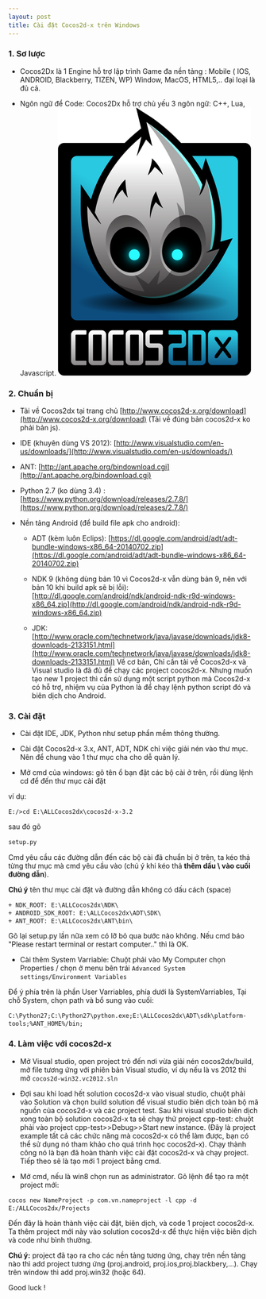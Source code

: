 ```yaml
---
layout: post
title: Cài đặt Cocos2d-x trên Windows
---
```

### 1. Sơ lược
- Cocos2Dx là 1 Engine hỗ trợ lập trình Game đa nền tảng : Mobile ( IOS, ANDROID, Blackberry, TIZEN, WP) Window, MacOS, HTML5,.. đại loại là đủ cả.

- Ngôn ngữ để Code: Cocos2Dx hỗ trợ chủ yếu 3 ngôn ngữ: C++, Lua, Javascript.
![](/images/cocos2dx.png)
<!--break-->
### 2. Chuẩn bị
- Tải về Cocos2dx tại trang chủ [http://www.cocos2d-x.org/download](http://www.cocos2d-x.org/download) (Tải về đúng bản cocos2d-x ko phải bản js).

- IDE (khuyên dùng VS 2012): [http://www.visualstudio.com/en-us/downloads/](http://www.visualstudio.com/en-us/downloads/)

- ANT: [http://ant.apache.org/bindownload.cgi](http://ant.apache.org/bindownload.cgi)

- Python 2.7 (ko dùng 3.4) : [https://www.python.org/download/releases/2.7.8/](https://www.python.org/download/releases/2.7.8/)

- Nền tảng Android (để build file apk cho android):
	+ ADT (kèm luôn Eclips): [https://dl.google.com/android/adt/adt-bundle-windows-x86_64-20140702.zip](https://dl.google.com/android/adt/adt-bundle-windows-x86_64-20140702.zip)

	+ NDK 9 (không dùng bản 10 vì Cocos2d-x vẫn dùng bản 9, nên với bản 10 khi build apk sẽ bị lỗi):
	[http://dl.google.com/android/ndk/android-ndk-r9d-windows-x86_64.zip](http://dl.google.com/android/ndk/android-ndk-r9d-windows-x86_64.zip)

	+ JDK: [http://www.oracle.com/technetwork/java/javase/downloads/jdk8-downloads-2133151.html](http://www.oracle.com/technetwork/java/javase/downloads/jdk8-downloads-2133151.html)
	Về cơ bản, Chỉ cần tải về Cocos2d-x và Visual studio là đã đủ để chạy các project cocos2d-x. Nhưng muốn tạo new 1 project thì cần sử dụng một script python mà Cocos2d-x có hỗ trợ, nhiệm vụ của Python là để chạy lệnh python script đó và biên dịch cho Android.

### 3. Cài đặt

- Cài đặt IDE, JDK, Python như setup phần mềm thông thường.

- Cài đặt Cocos2d-x 3.x, ANT, ADT, NDK chỉ việc giải nén vào thư mục. Nên để chung vào 1 thư mục cha cho dễ quản lý.

- Mở cmd của windows: gõ tên ổ bạn đặt các bộ cài ở trên, rồi dùng lệnh cd để đến thư mục cài đặt

ví dụ: 

```text
E:/>cd E:\ALLCocos2dx\cocos2d-x-3.2 
```
sau đó gõ 

```bash
setup.py
```

Cmd yêu cầu các đường dẫn đến các bộ cài đã chuẩn bị ở trên, ta kéo thả từng thư mục mà cmd yêu cầu vào (chú ý khi kéo thả **thêm dấu \ vào cuối đường dẫn**).

**Chú ý** tên thư mục cài đặt và đường dẫn không có dấu cách (space)

```text
+ NDK_ROOT: E:\ALLCocos2dx\NDK\ 
+ ANDROID_SDK_ROOT: E:\ALLCocos2dx\ADT\SDK\ 
+ ANT_ROOT: E:\ALLCocos2dx\ANT\bin\
```

Gõ lại setup.py lần nữa xem có lỡ bỏ qua bước nào không. Nếu cmd báo "Please restart terminal or restart computer.." thì là OK.

- Cài thêm System Varriable:
Chuột phải vào My Computer chọn Properties / chọn ở menu bên trái `Advanced System settings/Environment Variables`

Để ý phía trên là phần User Varriables, phía dưới là SystemVarriables,
Tại chỗ System, chọn path và bổ sung vào cuối:

```text
C:\Python27;C:\Python27\python.exe;E:\ALLCocos2dx\ADT\sdk\platform-tools;%ANT_HOME%/bin;
```

### 4. Làm việc với cocos2d-x

- Mở Visual studio, open project trỏ đến nơi vừa giải nén cocos2dx/build, mở file tương ứng với phiên bản Visual studio, ví dụ nếu là vs 2012 thì mở `cocos2d-win32.vc2012.sln`

- Đợi sau khi load hết solution cocos2d-x vào visual studio, chuột phải vào Solution và chọn build solution để visual studio biên dịch toàn bộ mã nguồn của cocos2d-x và các project test. Sau khi visual studio biên dịch xong toàn bộ solution cocos2d-x ta sẽ chạy thử project cpp-test: chuột phải vào project cpp-test>>Debug>>Start new instance. (Đây là project example tất cả các chức năng mà cocos2d-x có thể làm được, bạn có thể sử dụng nó tham khảo cho quá trình học cocos2d-x).
Chạy thành công nó là bạn đã hoàn thành việc cài đặt cocos2d-x và chạy project. Tiếp theo sẽ là tạo mới 1 project bằng cmd.

- Mở cmd, nếu là win8 chọn run as administrator. Gõ lệnh để tạo ra một project mới:

```text
cocos new NameProject -p com.vn.nameproject -l cpp -d E:/ALLCocos2dx/Projects
```

Đến đây là hoàn thành việc cài đặt, biên dịch, và code 1 project cocos2d-x. Ta thêm project mới này vào solution cocos2d-x để thực hiện việc biên dịch và code như bình thường.

**Chú ý:** project đã tạo ra cho các nền tảng tương ứng, chạy trên nền tảng nào thì add project tương ứng (proj.android, proj.ios,proj.blackbery,...). Chạy trên window thì add proj.win32 (hoặc 64).

Good luck !